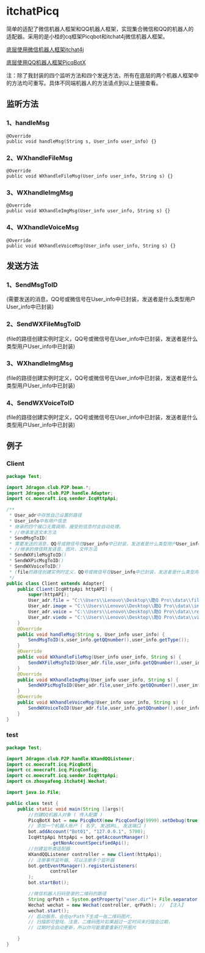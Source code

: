 # itchatPicq
简单的适配了微信机器人框架和QQ机器人框架，实现集合微信和QQ的机器人的适配器。采用的是小桂的cq框架Picqbot和itchat4j微信机器人框架。

[底层使用微信机器人框架itchat4j](https://github.com/wdragondragon/itchat4j)

[底层使用QQ机器人框架PicqBotX](https://github.com/wdragondragon/PicqBotX)

注：除了我封装的四个监听方法和四个发送方法，所有在底层的两个机器人框架中的方法均可重写。具体不同端机器人的方法请点到以上链接查看。
## 监听方法
### 1、handleMsg
    @Override
    public void handleMsg(String s, User_info user_info) {}
### 2、WXhandleFileMsg
    @Override
    public void WXhandleFileMsg(User_info user_info, String s) {}
### 3、WXhandleImgMsg
    @Override
    public void WXhandleImgMsg(User_info user_info, String s) {}
### 4、WXhandleVoiceMsg
    @Override
    public void WXhandleVoiceMsg(User_info user_info, String s) {}
    
## 发送方法
### 1、SendMsgToID
(需要发送的消息，QQ号或微信号在User_info中已封装，发送者是什么类型用户User_info中已封装)
### 2、SendWXFileMsgToID
(file的路径创建实例时定义，QQ号或微信号在User_info中已封装，发送者是什么类型用户User_info中已封装)
### 3、WXhandleImgMsg
(file的路径创建实例时定义，QQ号或微信号在User_info中已封装，发送者是什么类型用户User_info中已封装)
### 4、SendWXVoiceToID
(file的路径创建实例时定义，QQ号或微信号在User_info中已封装，发送者是什么类型用户User_info中已封装)

## 例子

### Client
```java
package Test;

import Jdragon.club.P2P.bean.*;
import Jdragon.club.P2P.handle.Adapter;
import cc.moecraft.icq.sender.IcqHttpApi;

/**
 * User_adr中存放自己设置的路径
 * User_info中有用户信息
 * 继承的四个接口无需调用，接受到信息时会自动处理。
 * //继承发送文本方法
 * SendMsgToID(
 * 需要发送的消息，QQ号或微信号在User_info中已封装，发送者是什么类型用户User_info中已封装)
 * //继承的微信转发语音、图片、文件方法
 * SendWXFileMsgToID()
 * SendWXPicMsgToID()
 * SendWXVoiceToID()
 * (file的路径创建实例时定义，QQ号或微信号在User_info中已封装，发送者是什么类型用户User_info中已封装)
 */
public class Client extends Adapter{
    public Client(IcqHttpApi httpAPI) {
        super(httpAPI);
        User_adr.file = "C:\\Users\\Lenovo\\Desktop\\酷Q Pro\\data\\file\\";
        User_adr.image = "C:\\Users\\Lenovo\\Desktop\\酷Q Pro\\data\\image\\";
        User_adr.voice = "C:\\Users\\Lenovo\\Desktop\\酷Q Pro\\data\\record\\";
        User_adr.viedo = "C:\\Users\\Lenovo\\Desktop\\酷Q Pro\\data\\viedo\\";
    }
    @Override
    public void handleMsg(String s, User_info user_info) {
        SendMsgToID(s,user_info.getQQnumber(),user_info.getType());
    }
    @Override
    public void WXhandleFileMsg(User_info user_info, String s) {
        SendWXFileMsgToID(User_adr.file,user_info.getQQnumber(),user_info.getType());
    }
    @Override
    public void WXhandleImgMsg(User_info user_info, String s) {
        SendWXPicMsgToID(User_adr.file,user_info.getQQnumber(),user_info.getType());
    }
    @Override
    public void WXhandleVoiceMsg(User_info user_info, String s) {
        SendWXVoiceToID(User_adr.file,user_info.getQQnumber(),user_info.getType());
    }
}
```

### test
```java
package Test;

import Jdragon.club.P2P.handle.WXandQQListener;
import cc.moecraft.icq.PicqBotX;
import cc.moecraft.icq.PicqConfig;
import cc.moecraft.icq.sender.IcqHttpApi;
import cn.zhouyafeng.itchat4j.Wechat;

import java.io.File;

public class test {
    public static void main(String []args){
        //创建QQ机器人对象 ( 传入配置 )
        PicqBotX bot = new PicqBotX(new PicqConfig(9999).setDebug(true));
        // 添加一个机器人账户 ( 名字, 发送URL, 发送端口 )
        bot.addAccount("Bot01", "127.0.0.1", 5700);
        IcqHttpApi httpApi = bot.getAccountManager()
                .getNonAccountSpecifiedApi();
        //创建监听类适配器
        WXandQQListener controller = new Client(httpApi);
        // 注册事件监听器, 可以注册多个监听器
        bot.getEventManager().registerListeners(
                controller
        );
        bot.startBot();

        //微信机器人扫码登录的二维码的路径
        String qrPath = System.getProperty("user.dir")+ File.separator +"login";
        Wechat wechat = new Wechat(controller, qrPath); // 【注入】
        wechat.start();
        // 启动服务，会在qrPath下生成一张二维码图片，
        // 扫描即可登陆，注意，二维码图片如果超过一定时间未扫描会过期，
        // 过期时会自动更新，所以你可能需要重新打开图片

    }
}

```
